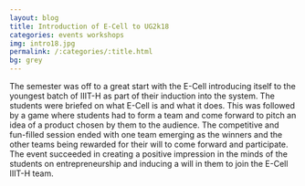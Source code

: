 ```yaml
---
layout: blog
title: Introduction of E-Cell to UG2k18
categories: events workshops
img: intro18.jpg
permalink: /:categories/:title.html
bg: grey
---
```


The semester was off to a great start with the E-Cell introducing itself to the youngest batch of IIIT-H as part of their induction into the system.
The students were briefed on what E-Cell is and what it does. This was followed by a game where students had to form a team and come forward to pitch an idea of a product chosen by them to the audience.
The competitive and fun-filled session ended with one team emerging as the winners and the other teams being rewarded for their will to come forward and participate.
The event succeeded in creating a positive impression in the minds of the students on entrepreneurship and inducing a will in them to join the E-Cell IIIT-H team.
